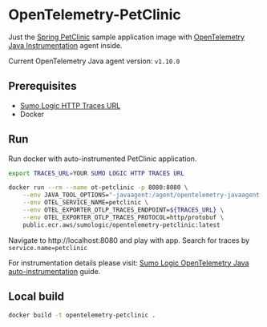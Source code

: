 # OpenTelemetry-PetClinic

Just the [Spring PetClinic](https://github.com/spring-petclinic/spring-framework-petclinic) sample application image with [OpenTelemetry Java Instrumentation](https://github.com/open-telemetry/opentelemetry-java-instrumentation) agent inside. 

Current OpenTelemetry Java agent version: `v1.10.0`

## Prerequisites

* [Sumo Logic HTTP Traces URL](https://help.sumologic.com/Traces/01Getting_Started_with_Transaction_Tracing/HTTP_Traces_Source)
* Docker

## Run

Run docker with auto-instrumented PetClinic application.

```bash
export TRACES_URL=YOUR SUMO LOGIC HTTP TRACES URL

docker run --rm --name ot-petclinic -p 8080:8080 \
    --env JAVA_TOOL_OPTIONS="-javaagent:/agent/opentelemetry-javaagent.jar" \
    --env OTEL_SERVICE_NAME=petclinic \
    --env OTEL_EXPORTER_OTLP_TRACES_ENDPOINT=${TRACES_URL} \
    --env OTEL_EXPORTER_OTLP_TRACES_PROTOCOL=http/protobuf \
    public.ecr.aws/sumologic/opentelemetry-petclinic:latest
```

Navigate to http://localhost:8080 and play with app. Search for traces by `service.name=petclinic`

For instrumentation details please visit: [Sumo Logic OpenTelemetry Java auto-instrumentation](https://help.sumologic.com/Traces/01Getting_Started_with_Transaction_Tracing/Instrument_your_application_with_OpenTelemetry/Java_OpenTelemetry_auto-instrumentation) guide.

## Local build

```bash
docker build -t opentelemetry-petclinic .
```
